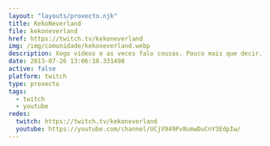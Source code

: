 ```yaml
---
layout: "layouts/proxecto.njk"
title: KekoNeverland
file: kekoneverland
href: https://twitch.tv/kekoneverland
img: /img/comunidade/kekoneverland.webp
description: Xogo videos e as veces falo cousas. Pouco mais que decir. Welcome to Neverland
date: 2013-07-26 13:06:10.331498
active: false
platform: twitch
type: proxecto
tags:
  - twitch
  - youtube
redes:
  twitch: https://twitch.tv/kekoneverland
  youtube: https://youtube.com/channel/UCjV949Pv8umwDuCnY3EdpIw/
---
```

